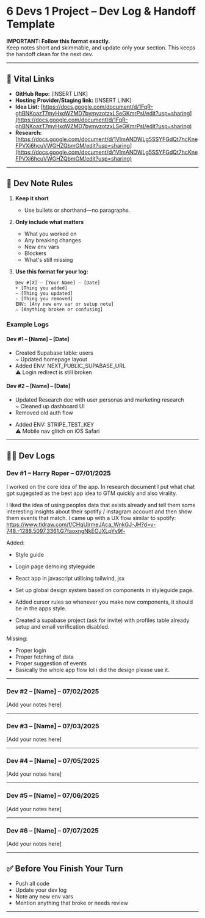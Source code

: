 # 6 Devs 1 Project – Dev Log & Handoff Template

**IMPORTANT: Follow this format exactly.**  
Keep notes short and skimmable, and update only your section. This keeps the handoff clean for the next dev.

---

## 🔗 Vital Links

- **GitHub Repo:** [INSERT LINK]
- **Hosting Provider/Staging link:** [INSERT LINK]
- **Idea List:** [https://docs.google.com/document/d/1FqR-ghBNKoazT7myHxoWZMD7bymyzotzxLSeGKmrPsI/edit?usp=sharing](https://docs.google.com/document/d/1FqR-ghBNKoazT7myHxoWZMD7bymyzotzxLSeGKmrPsI/edit?usp=sharing)
- **Research:** [https://docs.google.com/document/d/1VImANDWLg5SSYFGdQt7hcKneFPVXj6hcuVWGHZQbmGM/edit?usp=sharing](https://docs.google.com/document/d/1VImANDWLg5SSYFGdQt7hcKneFPVXj6hcuVWGHZQbmGM/edit?usp=sharing)

---

## 📏 Dev Note Rules

1. **Keep it short**

   - Use bullets or shorthand—no paragraphs.

2. **Only include what matters**

   - What you worked on
   - Any breaking changes
   - New env vars
   - Blockers
   - What's still missing

3. **Use this format for your log:**

   ```
   Dev #[X] – [Your Name] – [Date]
   + [Thing you added]
   ~ [Thing you updated]
   - [Thing you removed]
   ENV: [Any new env var or setup note]
   ⚠️ [Anything broken or confusing]
   ```

### Example Logs

#### Dev #1 – [Name] – [Date]

- Created Supabase table: users  
  ~ Updated homepage layout
- Added ENV: NEXT_PUBLIC_SUPABASE_URL  
  ⚠️ Login redirect is still broken

#### Dev #2 – [Name] – [Date]

- Updated Research doc with user personas and marketing research  
  ~ Cleaned up dashboard UI
- Removed old auth flow

* Added ENV: STRIPE_TEST_KEY  
  ⚠️ Mobile nav glitch on iOS Safari

---

## 🧑‍💻 Dev Logs

### Dev #1 – Harry Roper – 07/01/2025

I worked on the core idea of the app. In research document I put what chat gpt sugegsted as the best app idea to GTM quickly and also virality.

I liked the idea of using peoples data that exists already and tell them some interesting insights about their spotify / instagram account and then show them events that match. I came up with a UX flow similar to spotify: https://www.tldraw.com/f/CHqUlrmeJAca_WnkGJ-JH?d=v-748.-1288.5097.3361.G7faoxngNkEOJXLpYy9f-

Added:

- Style guide
- Login page demoing styleguide
- React app in javascript utilising tailwind, jsx
- Set up global design system based on components in styleguide page.
- Added cursor rules so whenever you make new components, it should be in the apps style.

- Created a supabase project (ask for invite) with profiles table already setup and email verification disabled.

Missing:

- Proper login
- Proper fetching of data
- Proper suggestion of events
- Basically the whole app flow lol i did the design please use it.

---

### Dev #2 – [Name] – 07/02/2025

[Add your notes here]

---

### Dev #3 – [Name] – 07/03/2025

[Add your notes here]

---

### Dev #4 – [Name] – 07/05/2025

[Add your notes here]

---

### Dev #5 – [Name] – 07/06/2025

[Add your notes here]

---

### Dev #6 – [Name] – 07/07/2025

[Add your notes here]

---

## ✅ Before You Finish Your Turn

- Push all code
- Update your dev log
- Note any new env vars
- Mention anything that broke or needs review

---
